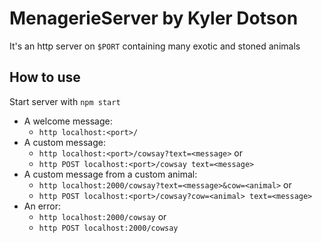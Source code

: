 # MenagerieServer by Kyler Dotson
It's an http server on `$PORT` containing many exotic and stoned animals
## How to use
Start server with `npm start`
* A welcome message:
  * `http localhost:<port>/`
* A custom message:
  * `http localhost:<port>/cowsay?text=<message>` or
  * `http POST localhost:<port>/cowsay text=<message>`
* A custom message from a custom animal:
  * `http localhost:2000/cowsay?text=<message>&cow=<animal>` or
  * `http POST localhost:<port>/cowsay?cow=<animal> text=<message>`
* An error:
  * `http localhost:2000/cowsay` or
  * `http POST localhost:2000/cowsay`
